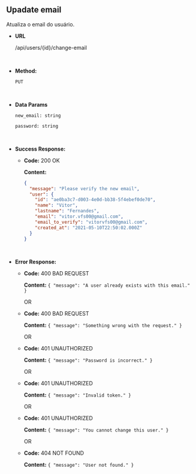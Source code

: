 ## **Upadate email**

Atualiza o email do usuário.

- **URL**

  /api/users/{id}/change-email

</br>

- **Method:**

  `PUT`

</br>

- **Data Params**

  `new_email: string`

  `password: string`

</br>

- **Success Response:**

  - **Code:** 200 OK

    **Content:**

    ```json
    {
      "message": "Please verify the new email",
      "user": {
        "id": "ae0ba3c7-d003-4e0d-bb38-5f4ebef0de70",
        "name": "Vitor",
        "lastname": "Fernandes",
        "email": "vitor.vfs00@gmail.com",
        "email_to_verify": "vitorvfs00@gmail.com",
        "created_at": "2021-05-10T22:50:02.000Z"
      }
    }
    ```

</br>

- **Error Response:**

  - **Code:** 400 BAD REQUEST

    **Content:** `{ "message": "A user already exists with this email." }`

    OR

  - **Code:** 400 BAD REQUEST

    **Content:** `{ "message": "Something wrong with the request." }`

    OR

  - **Code:** 401 UNAUTHORIZED

    **Content:** `{ "message": "Password is incorrect." }`

    OR

  - **Code:** 401 UNAUTHORIZED

    **Content:** `{ "message": "Invalid token." }`

    OR

  - **Code:** 401 UNAUTHORIZED

    **Content:** `{ "message": "You cannot change this user." }`

    OR

  - **Code:** 404 NOT FOUND

    **Content:** `{ "message": "User not found." }`
